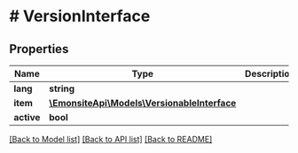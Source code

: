 # # VersionInterface

## Properties

Name | Type | Description | Notes
------------ | ------------- | ------------- | -------------
**lang** | **string** |  | [optional]
**item** | [**\EmonsiteApi\Models\VersionableInterface**](VersionableInterface.md) |  | [optional]
**active** | **bool** |  | [optional]

[[Back to Model list]](../../README.md#models) [[Back to API list]](../../README.md#endpoints) [[Back to README]](../../README.md)
